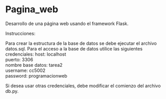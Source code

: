 # Pagina_web
Desarrollo de una página web usando el framework Flask.

Instrucciones:

Para crear la estructura de la base de datos se debe ejecutar el archivo datos.sql.
Para el acceso a la base de datos utilice las siguientes credenciales:
host: localhost    
puerto: 3306    
nombre base datos: tarea2    
username: cc5002     
password: programacionweb    

Si desea usar otras credenciales, debe modificar el comienzo del archivo db.py.

